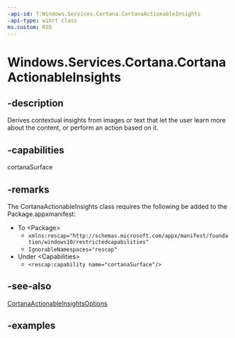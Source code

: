 ```yaml
---
-api-id: T:Windows.Services.Cortana.CortanaActionableInsights
-api-type: winrt class
ms.custom: RS5
---
```


<!-- Class syntax.
public class CortanaActionableInsights 
-->

# Windows.Services.Cortana.CortanaActionableInsights

## -description

Derives contextual insights from images or text that let the user learn more about the content, or perform an action based on it.

## -capabilities

cortanaSurface

## -remarks

The CortanaActionableInsights class requires the following be added to the Package.appxmanifest:

- To \<Package\>
  - `xmlns:rescap="http://schemas.microsoft.com/appx/manifest/foundation/windows10/restrictedcapabilities"`
  - `IgnorableNamespaces="rescap"`
- Under \<Capabilities\>
  - `<rescap:capability name="cortanaSurface"/>`

## -see-also

[CortanaActionableInsightsOptions](cortanaactionableinsightsoptions.md)

## -examples
